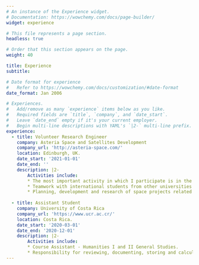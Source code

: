 ```yaml
---
# An instance of the Experience widget.
# Documentation: https://wowchemy.com/docs/page-builder/
widget: experience

# This file represents a page section.
headless: true

# Order that this section appears on the page.
weight: 40

title: Experience
subtitle:

# Date format for experience
#   Refer to https://wowchemy.com/docs/customization/#date-format
date_format: Jan 2006

# Experiences.
#   Add/remove as many `experience` items below as you like.
#   Required fields are `title`, `company`, and `date_start`.
#   Leave `date_end` empty if it's your current employer.
#   Begin multi-line descriptions with YAML's `|2-` multi-line prefix.
experience:
  - title: Volunteer Research Engineer
    company: Asteria Space and Satellites Development
    company_url: 'http://asteria-space.com/'
    location: Edinburgh, UK.
    date_start: '2021-01-01'
    date_end: ''
    description: |2-
        Activities include:
        * The most important activity in which I participate is in the observation the minerals and water presence near the surface of Mars planet.
        * Teamwork with international students from other universities under virtual communication.
        * Planning, development and research of space projects related to GIS and Remote Sensing.
        
  - title: Assistant Student
    company: University of Costa Rica
    company_url: 'https://www.ucr.ac.cr/'
    location: Costa Rica.
    date_start: '2020-03-01'
    date_end: '2020-12-01'
    description: |2-
        Activities include:
        * Course Assistant - Humanities I and II General Studies.
        * Responsibility for reviewing, documenting, storing and calculating evaluations made by course students, all through different softwares such as Excel and Python.
---
```

